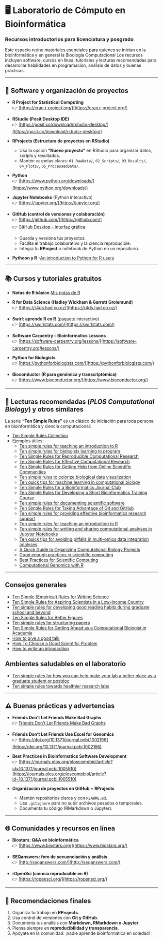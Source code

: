 # 🖥️ Laboratorio de Cómputo en Bioinformática  
### Recursos introductorios para licenciatura y posgrado

Este espacio reúne materiales esenciales para quienes se inician en la bioinformática y en general la Bioología Computacional 
Los recursos incluyen software, cursos en línea, tutoriales y lecturas recomendadas para desarrollar habilidades en programación, análisis de datos y buenas prácticas.

---

## 🚀 Software y organización de proyectos

- **R Project for Statistical Computing**  
  👉 [https://cran.r-project.org/](https://cran.r-project.org/)

- **RStudio (Posit Desktop IDE)**  
  👉 [https://posit.co/download/rstudio-desktop/](https://posit.co/download/rstudio-desktop/)

- **RProjects (Estructura de proyectos en RStudio)**  
  - Usa la opción **“Nuevo proyecto”** en RStudio para organizar datos, scripts y resultados.  
  - Mantén carpetas claras: `01_RawData/`, `02_Scripts/`, `03_Results/`, `04_Plots/`, `05_ProcessedData/`.

- **Python**  
  👉 [https://www.python.org/downloads/](https://www.python.org/downloads/)

- **Jupyter Notebooks** (Python interactivo)  
  👉 [https://jupyter.org/](https://jupyter.org/)

- **GitHub (control de versiones y colaboración)**  
  👉 [https://github.com/](https://github.com/)  
  👉 [GitHub Desktop – interfaz gráfica](https://desktop.github.com/)  
  - Guarda y versiona tus proyectos.  
  - Facilita el trabajo colaborativo y la ciencia reproducible.  
  - Integra tu **RProject** o notebook de Python en un repositorio.
- **Pythoon y R**
  -[An introduction to Python for R users](https://occasionaldivergences.com/posts/python-intro/)      

---

## 📚 Cursos y tutoriales gratuitos

-  **Notas de R básico**
    [Mis notas de R](https://robertoalvarezm.github.io/Bioinformatica_R_Basico_Notas/)
- **R for Data Science (Hadley Wickham & Garrett Grolemund)**  
  👉 [https://r4ds.had.co.nz/](https://r4ds.had.co.nz/)

- **Swirl: aprende R en R** (paquete interactivo)  
  👉 [https://swirlstats.com/](https://swirlstats.com/)

- **Software Carpentry – Bioinformatics Lessons**  
  👉 [https://software-carpentry.org/lessons/](https://software-carpentry.org/lessons/)

- **Python for Biologists**  
  👉 [https://pythonforbiologists.com/](https://pythonforbiologists.com/)

- **Bioconductor (R para genómica y transcriptómica)**  
  👉 [https://www.bioconductor.org/](https://www.bioconductor.org/)

---

## 📝 Lecturas recomendadas (*PLOS Computational Biology*)  y otros similares

La serie **“Ten Simple Rules”** es un clásico de iniciación para toda persona en bioinformática y ciencia computacional:  

- [Ten Simple Rules Collection](https://collections.plos.org/ten-simple-rules/)  
- Ejemplos útiles:
  - [Ten simple rules for teaching an introduction to R](https://journals.plos.org/ploscompbiol/article?id=10.1371/journal.pcbi.1012018)
  - [Ten simple rules for biologists learning to program](https://journals.plos.org/ploscompbiol/article?id=10.1371%2Fjournal.pcbi.1005871)
  - [Ten Simple Rules for Reproducible Computational Research](https://journals.plos.org/ploscompbiol/article?id=10.1371/journal.pcbi.1003285)  
  - [Ten Simple Rules for Effective Computational Research](https://journals.plos.org/ploscompbiol/article?id=10.1371/journal.pcbi.1003506)  
  - [Ten Simple Rules for Getting Help from Online Scientific Communities](https://journals.plos.org/ploscompbiol/article?id=10.1371/journal.pcbi.1002202)
  - [Ten simple rules to colorize biological data visualization](https://journals.plos.org/ploscompbiol/article?id=10.1371/journal.pcbi.1008259)
  - [Ten quick tips for machine learning in computational biology](https://biodatamining.biomedcentral.com/articles/10.1186/s13040-017-0155-3)
  - [Ten Simple Rules for a Bioinformatics Journal Club](https://journals.plos.org/ploscompbiol/article?id=10.1371/journal.pcbi.1004526)
  - [Ten Simple Rules for Developing a Short Bioinformatics Training Course](https://journals.plos.org/ploscompbiol/article?id=10.1371/journal.pcbi.1009218)
  - [Ten simple rules for documenting scientific software](https://journals.plos.org/ploscompbiol/article?id=10.1371/journal.pcbi.1006561)
  - [Ten Simple Rules for Taking Advantage of Git and GitHub](https://journals.plos.org/ploscompbiol/article?id=10.1371/journal.pcbi.1004947)
  - [Ten simple rules for providing effective bioinformatics research support](https://journals.plos.org/ploscompbiol/article?id=10.1371/journal.pcbi.1009218)
  - [Ten simple rules for teaching an introduction to R](https://journals.plos.org/ploscompbiol/article?id=10.1371/journal.pcbi.1012018)
  - [Ten simple rules for writing and sharing computational analyses in Jupyter Notebooks](https://journals.plos.org/ploscompbiol/article?id=10.1371/journal.pcbi.1007007)
  - [Ten quick tips for avoiding pitfalls in multi-omics data integration analyses](https://journals.plos.org/ploscompbiol/article?id=10.1371/journal.pcbi.1011224)
  - [A Quick Guide to Organizing Computational Biology Projects](https://journals.plos.org/ploscompbiol/article?id=10.1371%2Fjournal.pcbi.1000424)
  - [Good enough practices in scientific computing](https://journals.plos.org/ploscompbiol/article?id=10.1371%2Fjournal.pcbi.1005510)
  - [Best Practices for Scientific Computing](https://journals.plos.org/plosbiology/article?id=10.1371%2Fjournal.pbio.1001745)
  - [Computational Genomics with R](https://compgenomr.github.io/book/)

---
## Consejos generales

  -  [Ten Simple (Empirical) Rules for Writing Science](https://journals.plos.org/ploscompbiol/article?id=10.1371/journal.pcbi.1004205)
  -  [Ten Simple Rules for Aspiring Scientists in a Low-Income Country](https://journals.plos.org/ploscompbiol/article?id=10.1371/journal.pcbi.1000024)
  -  [Ten simple rules for developing good reading habits during graduate school and beyond](https://journals.plos.org/ploscompbiol/article?id=10.1371/journal.pcbi.1006467)
  -  [Ten Simple Rules for Better Figures](https://journals.plos.org/ploscompbiol/article?id=10.1371/journal.pcbi.1003833)
  -  [Ten simple rules for structuring papers](https://journals.plos.org/ploscompbiol/article?id=10.1371/journal.pcbi.1005619)
  -  [Ten Simple Rules for Getting Ahead as a Computational Biologist in Academia ](https://journals.plos.org/ploscompbiol/article?id=10.1371/journal.pcbi.1006561)
  -  [How to give a good talk](https://www.sciencedirect.com/science/article/pii/S1097276509007424#:~:text=First%2C%20make%20eye%20contact%20with,we%20already%20anticipate%20the%20question.)
  -  [How To Choose a Good Scientific Problem](https://www.sciencedirect.com/science/article/pii/S1097276509006418)
  -  [How to write an introdcution](https://academic-englishuk.com/write-academic-introduction/)
  
## Ambientes saludables en el laboratorio

  -  [Ten simple rules for how you can help make your lab a better place as a graduate student or postdoc](https://journals.plos.org/ploscompbiol/article?id=10.1371/journal.pcbi.1010673)
  -  [Ten simple rules towards healthier research labs](https://journals.plos.org/ploscompbiol/article?id=10.1371/journal.pcbi.1006914)
  
---
## ⚠️ Buenas prácticas y advertencias  

- **Friends Don’t Let Friends Make Bad Graphs**  
  👉 [Friends Don’t Let Friends Make Bad Graphs](https://github.com/cxli233/FriendsDontLetFriends)

- **Friends Don’t Let Friends Use Excel for Genomics**  
  👉 [https://doi.org/10.1371/journal.pcbi.1002196](https://doi.org/10.1371/journal.pcbi.1002196)

- **Best Practices in Bioinformatics Software Development**  
  👉 [https://journals.plos.org/ploscompbiol/article?id=10.1371/journal.pcbi.1005510](https://journals.plos.org/ploscompbiol/article?id=10.1371/journal.pcbi.1005510)

- **Organización de proyectos en GitHub + RProjects**  
  - Mantén repositorios claros y con `README.md`.  
  - Usa `.gitignore` para no subir archivos pesados o temporales.  
  - Documenta tu código (RMarkdown o Jupyter).  

---

## 🌐 Comunidades y recursos en línea

- **Biostars: Q&A en bioinformática**  
  👉 [https://www.biostars.org/](https://www.biostars.org/)

- **SEQanswers: foro de secuenciación y análisis**  
  👉 [http://seqanswers.com/](http://seqanswers.com/)

- **rOpenSci (ciencia reproducible en R)**  
  👉 [https://ropensci.org/](https://ropensci.org/)

---

## 📌 Recomendaciones finales

1. Organiza tu trabajo en **RProjects**.  
2. Usa control de versiones con **Git y GitHub**.  
3. Documenta tus análisis con **Markdown, RMarkdown o Jupyter**.  
4. Piensa siempre en **reproducibilidad y transparencia**.  
5. Apóyate en la comunidad: ¡nadie aprende bioinformática en soledad!  
